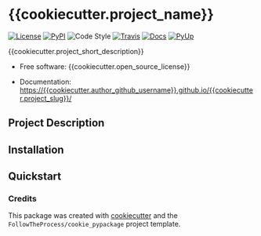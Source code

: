 # {{cookiecutter.project_name}}

[![License](https://img.shields.io/github/license/{{cookiecutter.author_github_username}}/{{cookiecutter.project_slug}})](https://github.com/{{cookiecutter.author_github_username}}/{{cookiecutter.project_slug}})
[![PyPI](https://img.shields.io/pypi/v/{{cookiecutter.project_slug}}.svg)](https://pypi.python.org/pypi/{{cookiecutter.project_slug}})
![Code Style](https://img.shields.io/badge/code%20style-black-black)
[![Travis](https://img.shields.io/travis/{{cookiecutter.author_github_username}}/{{cookiecutter.project_slug}}.svg)](https://travis-ci.org/{{cookiecutter.author_github_username}}/{{cookiecutter.project_slug}})
[![Docs](https://img.shields.io/badge/docs-GitHub%20Pages-blue)](https://{{cookiecutter.author_github_username}}.github.io/{{cookiecutter.project_slug}}/)
[![PyUp](https://pyup.io/repos/github/{{cookiecutter.author_github_username}}/{{cookiecutter.project_slug}}/shield.svg)](https://pyup.io/repos/github/{{cookiecutter.author_github_username}}/{{cookiecutter.project_slug}}/)

{{cookiecutter.project_short_description}}

* Free software: {{cookiecutter.open_source_license}}

* Documentation: [https://{{cookiecutter.author_github_username}}.github.io/{{cookiecutter.project_slug}}/](<https://{{cookiecutter.author_github_username}}.github.io/{{cookiecutter.project_slug}}/>)

## Project Description

## Installation

## Quickstart

### Credits

This package was created with [cookiecutter](https://github.com/cookiecutter/cookiecutter) and the `FollowTheProcess/cookie_pypackage` project template.
